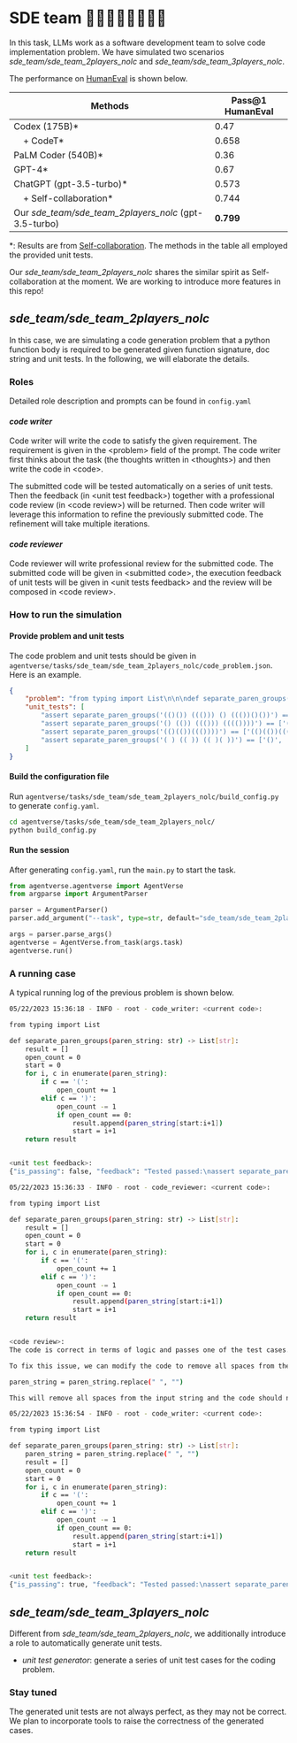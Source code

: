 # SDE team 🧑🏾‍💻👩‍💻🧑🏻‍💻

In this task, LLMs work as a software development team to solve code implementation problem. We have simulated two scenarios *sde_team/sde_team_2players_nolc* and *sde_team/sde_team_3players_nolc*.

The performance on [HumanEval](https://github.com/openai/human-eval) is shown below.

| Methods                         | Pass@1 HumanEval |
|---------------------------------|-----------|
| Codex (175B)*                   | 0.47      |
| &nbsp;&nbsp;&nbsp;&nbsp;+ CodeT*                      | 0.658     |
| PaLM Coder (540B)*              | 0.36      |
| GPT-4*                          | 0.67      |
| ChatGPT (gpt-3.5-turbo)*        | 0.573     |
| &nbsp;&nbsp;&nbsp;&nbsp;+ Self-collaboration*         | 0.744     |
| Our *sde_team/sde_team_2players_nolc* (gpt-3.5-turbo) | **0.799**     |

*: Results are from [Self-collaboration](https://arxiv.org/abs/2304.07590). The methods in the table all employed the provided unit tests.

Our *sde_team/sde_team_2players_nolc* shares the similar spirit as Self-collaboration at the moment. We are working to introduce more features in this repo! 


## *sde_team/sde_team_2players_nolc*

In this case, we are simulating a code generation problem that a python function body is required to be generated given function signature, doc string and unit tests. In the following, we will elaborate the details.

### Roles

Detailed role description and prompts can be found in `config.yaml`

#### *code writer*

Code writer will write the code to satisfy the given requirement. The requirement is given in the \<problem\> field of the prompt. The code writer first thinks about the task (the thoughts written in \<thoughts\>) and then write the code in \<code\>.

The submitted code will be tested automatically on a series of unit tests. Then the feedback (in \<unit test feedback\>) together with a professional code review (in \<code review\>) will be returned. Then code writer will leverage this information to refine the previously submitted code. The refinement will take multiple iterations.

#### *code reviewer*

Code reviewer will write professional review for the submitted code. The submitted code will be given in \<submitted code\>, the execution feedback of unit tests will be given in \<unit tests feedback\> and the review will be composed in \<code review\>.

### How to run the simulation

#### Provide problem and unit tests

The code problem and unit tests should be given in `agentverse/tasks/sde_team/sde_team_2players_nolc/code_problem.json`. Here is an example.

```json
{
    "problem": "from typing import List\n\n\ndef separate_paren_groups(paren_string: str) -> List[str]:\n    \"\"\" Input to this function is a string containing multiple groups of nested parentheses. Your goal is to\n    separate those group into separate strings and return the list of those.\n    Separate groups are balanced (each open brace is properly closed) and not nested within each other\n    Ignore any spaces in the input string.\n    >>> separate_paren_groups('( ) (( )) (( )( ))')\n    ['()', '(())', '(()())']\n    \"\"\"\n",
    "unit_tests": [
        "assert separate_paren_groups('(()()) ((())) () ((())()())') == ['(()())', '((()))', '()', '((())()())']",
        "assert separate_paren_groups('() (()) ((())) (((())))') == ['()', '(())', '((()))', '(((())))']",
        "assert separate_paren_groups('(()(())((())))') == ['(()(())((())))']",
        "assert separate_paren_groups('( ) (( )) (( )( ))') == ['()', '(())', '(()())']"
    ]
}
```

#### Build the configuration file

Run `agentverse/tasks/sde_team/sde_team_2players_nolc/build_config.py` to generate `config.yaml`.

```bash
cd agentverse/tasks/sde_team/sde_team_2players_nolc/
python build_config.py
```

#### Run the session

After generating `config.yaml`, run the `main.py` to start the task.

```python
from agentverse.agentverse import AgentVerse
from argparse import ArgumentParser

parser = ArgumentParser()
parser.add_argument("--task", type=str, default="sde_team/sde_team_2players_nolc")

args = parser.parse_args()
agentverse = AgentVerse.from_task(args.task)
agentverse.run()
```

### A running case

A typical running log of the previous problem is shown below.

```bash
05/22/2023 15:36:18 - INFO - root - code_writer: <current code>:

from typing import List

def separate_paren_groups(paren_string: str) -> List[str]:
    result = []
    open_count = 0
    start = 0
    for i, c in enumerate(paren_string):
        if c == '(':
            open_count += 1
        elif c == ')':
            open_count -= 1
            if open_count == 0:
                result.append(paren_string[start:i+1])
                start = i+1
    return result


<unit test feedback>:
{"is_passing": false, "feedback": "Tested passed:\nassert separate_paren_groups('(()(())((())))') == ['(()(())((())))']\n\nTests failed:\nassert separate_paren_groups('(()()) ((())) () ((())()())') == ['(()())', '((()))', '()', '((())()())'] # output: ['(()())', ' ((()))', ' ()', ' ((())()())']\nassert separate_paren_groups('() (()) ((())) (((())))') == ['()', '(())', '((()))', '(((())))'] # output: ['()', ' (())', ' ((()))', ' (((())))']\nassert separate_paren_groups('( ) (( )) (( )( ))') == ['()', '(())', '(()())'] # output: ['( )', ' (( ))', ' (( )( ))']"}

05/22/2023 15:36:33 - INFO - root - code_reviewer: <current code>:

from typing import List

def separate_paren_groups(paren_string: str) -> List[str]:
    result = []
    open_count = 0
    start = 0
    for i, c in enumerate(paren_string):
        if c == '(':
            open_count += 1
        elif c == ')':
            open_count -= 1
            if open_count == 0:
                result.append(paren_string[start:i+1])
                start = i+1
    return result


<code review>:
The code is correct in terms of logic and passes one of the test cases. However, it fails the other two test cases. The reason for the failure is that the code does not ignore spaces in the input string as mentioned in the problem statement. 

To fix this issue, we can modify the code to remove all spaces from the input string before processing it. We can do this by adding the following line at the beginning of the function:

paren_string = paren_string.replace(" ", "")

This will remove all spaces from the input string and the code should now pass all the test cases.

05/22/2023 15:36:54 - INFO - root - code_writer: <current code>:

from typing import List

def separate_paren_groups(paren_string: str) -> List[str]:
    paren_string = paren_string.replace(" ", "")
    result = []
    open_count = 0
    start = 0
    for i, c in enumerate(paren_string):
        if c == '(':
            open_count += 1
        elif c == ')':
            open_count -= 1
            if open_count == 0:
                result.append(paren_string[start:i+1])
                start = i+1
    return result


<unit test feedback>:
{"is_passing": true, "feedback": "Tested passed:\nassert separate_paren_groups('(()()) ((())) () ((())()())') == ['(()())', '((()))', '()', '((())()())']\nassert separate_paren_groups('() (()) ((())) (((())))') == ['()', '(())', '((()))', '(((())))']\nassert separate_paren_groups('(()(())((())))') == ['(()(())((())))']\nassert separate_paren_groups('( ) (( )) (( )( ))') == ['()', '(())', '(()())']\n\nTests failed:"}
```

## *sde_team/sde_team_3players_nolc*

Different from *sde_team/sde_team_2players_nolc*, we additionally introduce a role to automatically generate unit tests.

- *unit test generator*: generate a series of unit test cases for the coding problem.

### Stay tuned

The generated unit tests are not always perfect, as they may not be correct. We plan to incorporate tools to raise the correctness of the generated cases. 